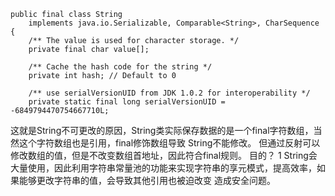 ```
public final class String
    implements java.io.Serializable, Comparable<String>, CharSequence {
    /** The value is used for character storage. */
    private final char value[];

    /** Cache the hash code for the string */
    private int hash; // Default to 0

    /** use serialVersionUID from JDK 1.0.2 for interoperability */
    private static final long serialVersionUID = -6849794470754667710L;
```
这就是String不可更改的原因，String类实际保存数据的是一个final字符数组，当然这个字符数组也是引用，final修饰数组导致
String不能修改。
但通过反射可以修改数组的值，但是不改变数组首地址，因此符合final规则。
目的？
1 String会大量使用，因此利用字符串常量池的功能来实现字符串的享元模式，提高效率，如果能够更改字符串的值，会导致其他引用也被迫改变
造成安全问题。
